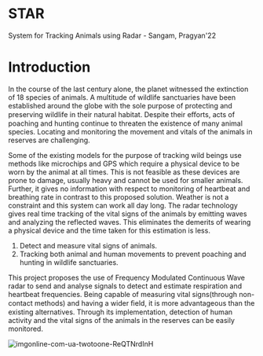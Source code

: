 # STAR
System for Tracking Animals using Radar - Sangam, Pragyan'22

# Introduction
In the course of the last century alone, the planet witnessed the extinction of 18 species of animals. A multitude of wildlife sanctuaries have been established around the globe with the sole purpose of protecting and preserving wildlife in their natural habitat. Despite their eﬀorts, acts of poaching and hunting continue to threaten the existence of many animal species. Locating and monitoring the movement and vitals of the animals in reserves are challenging. 

Some of the existing models for the purpose of tracking wild beings use methods like microchips and GPS which require a physical device to be worn by the animal at all times. This is not feasible as these devices are prone to damage, usually heavy and cannot be used for smaller animals. Further, it gives no information with respect to
monitoring of heartbeat and breathing rate in contrast to this proposed solution. Weather is not a constraint and this system can work all day long. The radar
technology gives real time tracking of the vital signs of the animals by emitting waves and analyzing the reflected waves. This eliminates the demerits of wearing a
physical device and the time taken for this estimation is less.

  1. Detect and measure vital signs of animals.
  2. Tracking both animal and human movements to prevent poaching and hunting in wildlife sanctuaries.

This project proposes the use of Frequency Modulated Continuous Wave radar to send and analyse signals to detect and estimate respiration and heartbeat frequencies. Being capable of measuring vital signs(through non-contact methods) and having a wider ﬁeld, it is more advantageous than the existing alternatives. Through its implementation, detection of human activity and the vital signs of the animals in the reserves can be easily monitored.

![imgonline-com-ua-twotoone-ReQTNrdInH](https://user-images.githubusercontent.com/83502978/179454096-eec3a779-d967-4710-87ca-163635abd7cc.png)
